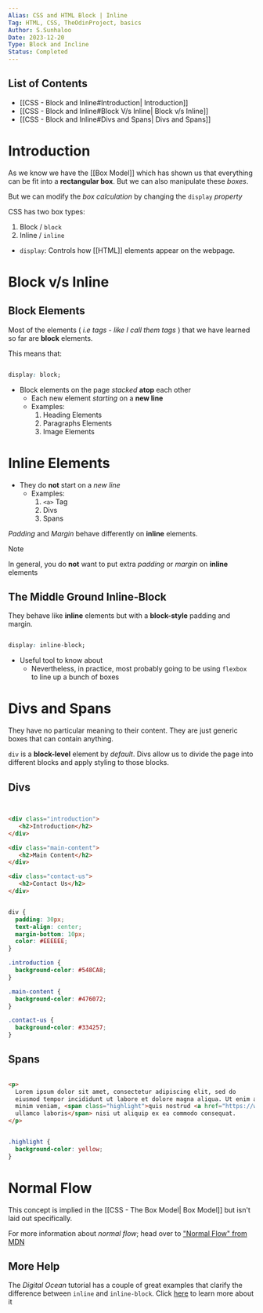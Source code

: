 ```yaml
---
Alias: CSS and HTML Block | Inline
Tag: HTML, CSS, TheOdinProject, basics
Author: S.Sunhaloo
Date: 2023-12-20
Type: Block and Incline
Status: Completed
---
```


## List of Contents

- [[CSS - Block and Inline#Introduction| Introduction]]
- [[CSS - Block and Inline#Block V/s Inline| Block v/s Inline]]
- [[CSS - Block and Inline#Divs and Spans| Divs and Spans]]

# Introduction

As we know we have the [[Box Model]] which has shown us that everything can be fit into a **rectangular box**. But we can also manipulate these *boxes*.

But we can modify the *box calculation* by changing the `display` *property*

CSS has two box types:

1. Block / `block`
2. Inline / `inline`

- `display`: Controls how [[HTML]] elements appear on the webpage.

# Block v/s Inline

## Block Elements

Most of the elements (  *i.e tags - like I call them tags* ) that we have learned so far are **block** elements.

This means that:

```css

display: block;

```

- Block elements on the page *stacked* **atop** each other
	- Each new element *starting* on a **new line**
	- Examples:
		1. Heading Elements
		2. Paragraphs Elements
		3. Image Elements

# Inline Elements

- They do **not** start on a *new line*
	- Examples:
		1. `<a>` Tag
		2. Divs
		3. Spans

*Padding* and *Margin* behave differently on **inline** elements.

>[!note]
>In general, you do **not** want to put extra *padding* or *margin* on **inline** elements

## The Middle Ground Inline-Block

They behave like **inline** elements but with a **block-style** padding and margin.

```css

display: inline-block;

```

- Useful tool to know about
	- Nevertheless, in practice, most probably going to be using `flexbox` to line up a bunch of boxes

# Divs and Spans

They have no particular meaning to their content. They are just generic boxes that can contain anything.

`div` is a **block-level** element by *default*. Divs allow us to divide the page into different blocks and apply styling to those blocks.

## Divs

```html


<div class="introduction">
   <h2>Introduction</h2>
</div>

<div class="main-content">
   <h2>Main Content</h2>
</div>

<div class="contact-us">
   <h2>Contact Us</h2>
</div>

```

```css

div {
  padding: 30px;
  text-align: center;
  margin-bottom: 10px;
  color: #EEEEEE;
}

.introduction {
  background-color: #548CA8;
}

.main-content {
  background-color: #476072;
}

.contact-us {
  background-color: #334257;
}

```

## Spans

```html

<p>
  Lorem ipsum dolor sit amet, consectetur adipiscing elit, sed do
  eiusmod tempor incididunt ut labore et dolore magna aliqua. Ut enim ad
  minim veniam, <span class="highlight">quis nostrud <a href="https://www.dictionary.com/browse/exercitation">exercitation</a>
  ullamco laboris</span> nisi ut aliquip ex ea commodo consequat.   
</p>

```

```css

.highlight {
  background-color: yellow;
}

```

# Normal Flow

This concept is implied in the [[CSS - The Box Model| Box Model]] but isn't laid out specifically.

For more information about *normal flow*; head over to ["Normal Flow" from MDN](https://developer.mozilla.org/en-US/docs/Learn/CSS/CSS_layout/Normal_Flow)

## More Help

The *Digital Ocean* tutorial has a couple of great examples that clarify the difference between `inline` and `inline-block`. Click [here](https://www.digitalocean.com/community/tutorials/css-display-inline-vs-inline-block) to learn more about it